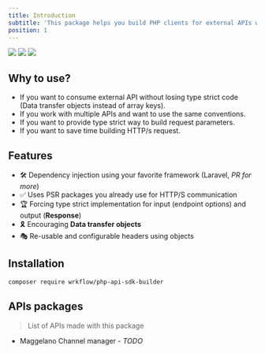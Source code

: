 ```yaml
---
title: Introduction
subtitle: 'This package helps you build PHP clients for external APIs with dependency injection and type strict code in mind.'
position: 1
---
```


<img src="https://img.shields.io/badge/PHPStan-8-blue" class="inline-flex" style="margin: 0;" /> 
<img src="https://img.shields.io/badge/PHP-8.1-B0B3D6"  class="inline-flex" style="margin: 0;" />
<img src="https://img.shields.io/endpoint?url=https://gist.githubusercontent.com/pionl/bdae700e21749c3532d7961f1d8b252b/raw/coverage.json"  class="inline-flex" style="margin: 0;" />

## Why to use?

- If you want to consume external API without losing type strict code (Data transfer objects instead of array keys).
- If you work with multiple APIs and want to use the same conventions.
- If you want to provide type strict way to build request parameters.
- If you want to save time building HTTP/s request.

## Features

- 🛠 Dependency injection using your favorite framework (Laravel, _PR for more_)
- ✅ Uses PSR packages you already use for HTTP/S communication
- 🏆 Forcing type strict implementation for input (endpoint options) and output (**Response**)
- 🎗 Encouraging **Data transfer objects**
- 🎭 Re-usable and configurable headers using objects

## Installation

```bash
composer require wrkflow/php-api-sdk-builder
```

## APIs packages

> List of APIs made with this package

- Maggelano Channel manager - _TODO_


